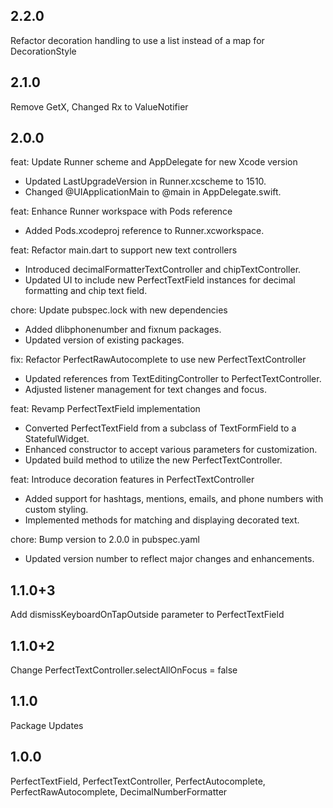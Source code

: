 ## 2.2.0
Refactor decoration handling to use a list instead of a map for DecorationStyle

## 2.1.0
Remove GetX, Changed Rx to ValueNotifier

## 2.0.0
feat: Update Runner scheme and AppDelegate for new Xcode version

- Updated LastUpgradeVersion in Runner.xcscheme to 1510.
- Changed @UIApplicationMain to @main in AppDelegate.swift.

feat: Enhance Runner workspace with Pods reference

- Added Pods.xcodeproj reference to Runner.xcworkspace.

feat: Refactor main.dart to support new text controllers

- Introduced decimalFormatterTextController and chipTextController.
- Updated UI to include new PerfectTextField instances for decimal formatting and chip text field.

chore: Update pubspec.lock with new dependencies

- Added dlibphonenumber and fixnum packages.
- Updated version of existing packages.

fix: Refactor PerfectRawAutocomplete to use new PerfectTextController

- Updated references from TextEditingController to PerfectTextController.
- Adjusted listener management for text changes and focus.

feat: Revamp PerfectTextField implementation

- Converted PerfectTextField from a subclass of TextFormField to a StatefulWidget.
- Enhanced constructor to accept various parameters for customization.
- Updated build method to utilize the new PerfectTextController.

feat: Introduce decoration features in PerfectTextController

- Added support for hashtags, mentions, emails, and phone numbers with custom styling.
- Implemented methods for matching and displaying decorated text.

chore: Bump version to 2.0.0 in pubspec.yaml

- Updated version number to reflect major changes and enhancements.

## 1.1.0+3
Add dismissKeyboardOnTapOutside parameter to PerfectTextField

## 1.1.0+2
Change PerfectTextController.selectAllOnFocus = false

## 1.1.0
Package Updates

## 1.0.0
PerfectTextField,
PerfectTextController,
PerfectAutocomplete,
PerfectRawAutocomplete,
DecimalNumberFormatter